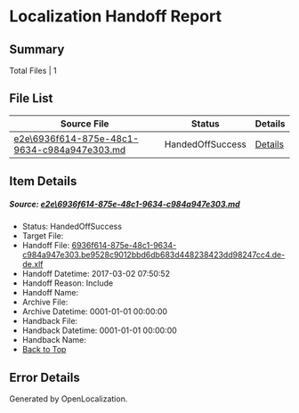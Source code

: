 # <a name='report-top'></a> Localization Handoff Report

## Summary
 Total Files | 1

## File List
 Source File | Status | Details 
 ----------- | ------ | ------- 
 [e2e\6936f614-875e-48c1-9634-c984a947e303.md](https://github.com/OpenLocalizationTestOrg/ol-test4/blob/726aea2139d71056cdcc804fd47340eb8251c75c/e2e/6936f614-875e-48c1-9634-c984a947e303.md) | HandedOffSuccess | [Details](#98f55f4c0aad6439b2a280e1b75b3d4166ca05011)

## Item Details
##### <a name='98f55f4c0aad6439b2a280e1b75b3d4166ca05011'></a> Source: [e2e\6936f614-875e-48c1-9634-c984a947e303.md](https://github.com/OpenLocalizationTestOrg/ol-test4/blob/726aea2139d71056cdcc804fd47340eb8251c75c/e2e/6936f614-875e-48c1-9634-c984a947e303.md)
* Status: HandedOffSuccess
* Target File: 
* Handoff File: [6936f614-875e-48c1-9634-c984a947e303.be9528c9012bbd6db683d448238423dd98247cc4.de-de.xlf](https://github.com/OpenLocalizationTestOrg/ol-test4-handoff/blob/7e831eff157d4127d4368bbd81e19ce70477ec8f/ol-handoff/OpenLocalizationTestOrg/ol-test4-dede/xinjiang/ht/6936f614-875e-48c1-9634-c984a947e303.be9528c9012bbd6db683d448238423dd98247cc4.de-de.xlf)
* Handoff Datetime: 2017-03-02 07:50:52
* Handoff Reason: Include
* Handoff Name: 
* Archive File: 
* Archive Datetime: 0001-01-01 00:00:00
* Handback File: 
* Handback Datetime: 0001-01-01 00:00:00
* Handback Name: 
* [Back to Top](#report-top)


## Error Details

Generated by OpenLocalization.
